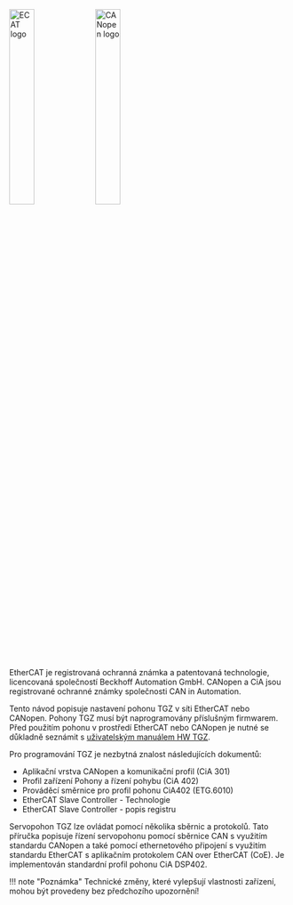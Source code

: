 <img src="../../../../../source/common/img/ECATlogo1.png" alt="ECAT logo" style="width:30%;">
<img src="../../../../../source/common/img/CANopenLogo1.png" alt="CANopen logo" style="width:30%;">   

EtherCAT je registrovaná ochranná známka a patentovaná technologie, licencovaná společností Beckhoff Automation GmbH.
CANopen a CiA jsou registrované ochranné známky společnosti CAN in Automation.

Tento návod popisuje nastavení pohonu TGZ v síti EtherCAT nebo CANopen. Pohony TGZ musí být naprogramovány příslušným firmwarem.
Před použitím pohonu v prostředí EtherCAT nebo CANopen je nutné se důkladně seznámit s [uživatelským manuálem HW TGZ](../../../../CZ/TGZ/TGZ-D-48-13/md/mark.md).

Pro programování TGZ je nezbytná znalost následujících dokumentů:

- Aplikační vrstva CANopen a komunikační profil (CiA 301)
- Profil zařízení Pohony a řízení pohybu (CiA 402)
- Prováděcí směrnice pro profil pohonu CiA402 (ETG.6010)
- EtherCAT Slave Controller - Technologie
- EtherCAT Slave Controller - popis registru

Servopohon TGZ lze ovládat pomocí několika sběrnic a protokolů.
Tato příručka popisuje řízení servopohonu pomocí sběrnice CAN s využitím standardu CANopen a také pomocí ethernetového připojení s využitím standardu EtherCAT s aplikačním protokolem CAN over EtherCAT (CoE).
Je implementován standardní profil pohonu CiA DSP402.

!!! note "Poznámka"
	Technické změny, které vylepšují vlastnosti zařízení, mohou být provedeny bez předchozího upozornění!